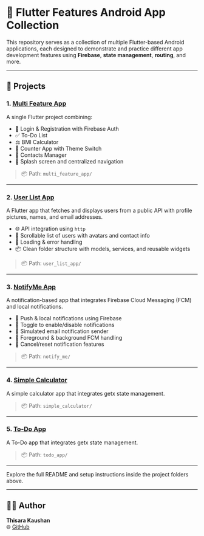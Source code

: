 # 🚀 Flutter Features Android App Collection

This repository serves as a collection of multiple Flutter-based Android applications, each designed to demonstrate and practice different app development features using **Firebase**, **state management**, **routing**, and more.

---

## 📁 Projects

### 1. [Multi Feature App](https://github.com/thisarakaushan/flutter-features-android-app/tree/main/multi_feature_app)

A single Flutter project combining:

- 🔐 Login & Registration with Firebase Auth
- ✅ To-Do List
- ⚖️ BMI Calculator
- 🔢 Counter App with Theme Switch
- 📇 Contacts Manager
- 🎨 Splash screen and centralized navigation

> 📦 Path: `multi_feature_app/`

---

### 2. [User List App](https://github.com/thisarakaushan/flutter-features-android-app/tree/main/user_list_app)

A Flutter app that fetches and displays users from a public API with profile pictures, names, and email addresses.

- 🌐 API integration using `http`
- 👤 Scrollable list of users with avatars and contact info
- 🔄 Loading & error handling
- 📦 Clean folder structure with models, services, and reusable widgets

> 📦 Path: `user_list_app/`

---

### 3. [NotifyMe App](https://github.com/thisarakaushan/flutter-features-android-app/tree/main/notifyme)

A notification-based app that integrates Firebase Cloud Messaging (FCM) and local notifications.

- 🔔 Push & local notifications using Firebase  
- 🔄 Toggle to enable/disable notifications  
- 📨 Simulated email notification sender  
- 📲 Foreground & background FCM handling  
- 🎯 Cancel/reset notification features  

> 📦 Path: `notify_me/`

---

### 4. [Simple Calculator](https://github.com/thisarakaushan/flutter-features-android-app/tree/main/simple_calculator)

A simple calculator app that integrates getx state management.


> 📦 Path: `simple_calculator/`

---

### 5. [To-Do App](https://github.com/thisarakaushan/flutter-features-android-app/tree/main/todo_app)

A To-Do app that integrates getx state management.


> 📦 Path: `todo_app/`

---

Explore the full README and setup instructions inside the project folders above.

---

## 👨‍💻 Author

**Thisara Kaushan**  
🌐 [GitHub](https://github.com/thisarakaushan)



